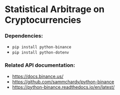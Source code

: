 # Statistical Arbitrage on Cryptocurrencies


### Dependencies:

[//]: # (- `pip install -r requirements.txt`)
- `pip install python-binance`
- `pip install python-dotenv`

### Related API documentation:
- https://docs.binance.us/
- https://github.com/sammchardy/python-binance
- https://python-binance.readthedocs.io/en/latest/